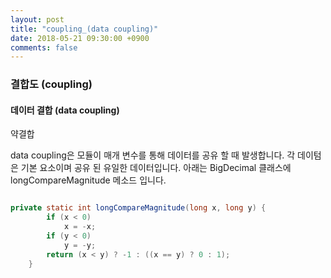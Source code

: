```yaml
---
layout: post
title: "coupling_(data coupling)"
date: 2018-05-21 09:30:00 +0900
comments: false
---
```


### 결합도 (coupling)

#### 데이터 결합 (data coupling)
 
약결합

data coupling은 모듈이 매개 변수를 통해 데이터를 공유 할 때 발생합니다.
각 데이텀은 기본 요소이며 공유 된 유일한 데이터입니다.
아래는 BigDecimal 클래스에 longCompareMagnitude 메소드 입니다. 


```java

private static int longCompareMagnitude(long x, long y) {
        if (x < 0)
            x = -x;
        if (y < 0)
            y = -y;
        return (x < y) ? -1 : ((x == y) ? 0 : 1);
    }

```
